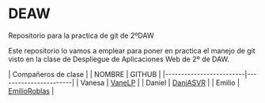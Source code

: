# DEAW
Repositorio para la practica de git de 2ºDAW

Este repositorio lo vamos a emplear para poner en practica el manejo de git visto en la clase 
de Despliegue de Aplicaciones Web de 2º de DAW.

|  Compañeros de clase			|
| NOMBRE                  | GITHUB                |
|-------------------------|-----------------------|
| Vanesa		  | [VaneLP](https://github.com/VaneLP) |
| Daniel		  | [DaniASVR](https://github.com/DaniASVR) |
| Emilio		  | [EmilioRoblas](https://github.com/EmilioRoblas) |

